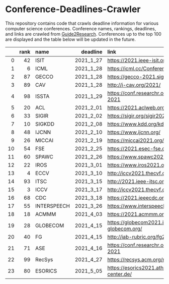 # Conference-Deadlines-Crawler

This repository contains code that crawls deadline information for various computer science conferences. 
Conference names, rankings, deadlines, and links are crawled from [Guide2Research](https://www.guide2research.com/topconf/).
Conferences up to the top 100 are displayed and the table below will be updated in the future.

|    |   rank | name        |   deadline | link                                       |
|---:|-------:|:------------|-----------:|:-------------------------------------------|
|  0 |     42 | ISIT        |  2021_1_27 | https://2021.ieee-isit.org/                |
|  1 |      6 | ICML        |  2021_1_28 | https://icml.cc/Conferences/2021           |
|  2 |     87 | GECCO       |  2021_1_28 | https://gecco-2021.sigevo.org              |
|  3 |     89 | CAV         |  2021_1_28 | http://i-cav.org/2021/                     |
|  4 |     98 | ISSTA       |  2021_1_29 | https://conf.researchr.org/home/issta-2021 |
|  5 |     20 | ACL         |  2021_2_01 | https://2021.aclweb.org/                   |
|  6 |     33 | SIGIR       |  2021_2_02 | https://sigir.org/sigir2021/               |
|  7 |     10 | SIGKDD      |  2021_2_08 | https://www.kdd.org/kdd2021/               |
|  8 |     48 | IJCNN       |  2021_2_10 | https://www.ijcnn.org/                     |
|  9 |     26 | MICCAI      |  2021_2_19 | https://miccai2021.org/en/                 |
| 10 |     54 | FSE         |  2021_2_25 | https://2021.esec-fse.org/                 |
| 11 |     60 | SPAWC       |  2021_2_26 | https://www.spawc2021.com/                 |
| 12 |     22 | IROS        |  2021_3_01 | https://www.iros2021.org/                  |
| 13 |      4 | ECCV        |  2021_3_10 | http://iccv2021.thecvf.com/                |
| 14 |     93 | ITSC        |  2021_3_15 | http://2021.ieee-itsc.org/                 |
| 15 |      3 | ICCV        |  2021_3_17 | http://iccv2021.thecvf.com/home            |
| 16 |     68 | CDC         |  2021_3_18 | https://2021.ieeecdc.org/                  |
| 17 |     55 | INTERSPEECH |  2021_3_26 | https://www.interspeech2021.org/           |
| 18 |     18 | ACMMM       |  2021_4_03 | https://2021.acmmm.org/                    |
| 19 |     28 | GLOBECOM    |  2021_4_15 | https://globecom2021.ieee-globecom.org/    |
| 20 |     40 | FG          |  2021_4_15 | http://iab-rubric.org/fg2021/              |
| 21 |     71 | ASE         |  2021_4_16 | https://conf.researchr.org/home/ase-2021   |
| 22 |     99 | RecSys      |  2021_4_27 | https://recsys.acm.org/recsys21/           |
| 23 |     80 | ESORICS     |  2021_5_05 | https://esorics2021.athene-center.de/      |
